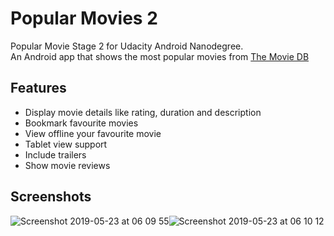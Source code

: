 # Popular Movies 2
Popular Movie Stage 2 for Udacity Android Nanodegree.     
An Android app that shows the most popular movies from [The Movie DB](https://www.themoviedb.org/)

## Features
 - Display movie details like rating, duration and description
 - Bookmark favourite movies
 - View offline your favourite movie
 - Tablet view support
 - Include trailers
 - Show movie reviews
 
## Screenshots
![Screenshot 2019-05-23 at 06 09 55](https://user-images.githubusercontent.com/11368889/58223244-93e28700-7d21-11e9-9c3e-e6d6bc267d6f.png)![Screenshot 2019-05-23 at 06 10 12](https://user-images.githubusercontent.com/11368889/58223248-96dd7780-7d21-11e9-8b2b-0f54abd29b7e.png)

